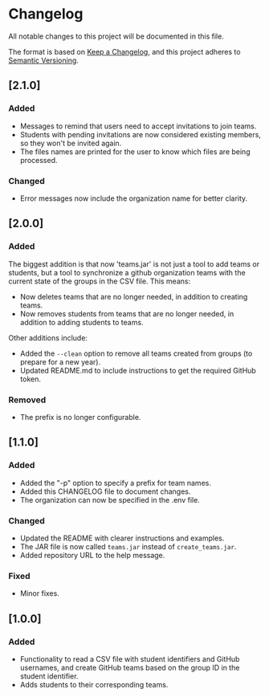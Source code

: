 # Changelog

All notable changes to this project will be documented in this file.

The format is based on [Keep a Changelog](https://keepachangelog.com/en/1.1.0/),
and this project adheres to [Semantic Versioning](https://semver.org/spec/v2.0.0.html).


## [2.1.0]

### Added
- Messages to remind that users need to accept invitations to join teams.
- Students with pending invitations are now considered existing members, so they won't be invited again.
- The files names are printed for the user to know which files are being processed.

### Changed

- Error messages now include the organization name for better clarity.

## [2.0.0]

### Added

The biggest addition is that now 'teams.jar' is not just a tool to add teams or students, but a tool to synchronize a github organization teams with the current state of the groups in the CSV file. This means:
- Now deletes teams that are no longer needed, in addition to creating teams.
- Now removes students from teams that are no longer needed, in addition to adding students to teams.

Other additions include:
- Added the `--clean` option to remove all teams created from groups (to prepare for a new year).
- Updated README.md to include instructions to get the required GitHub token.

### Removed

- The prefix is no longer configurable.

## [1.1.0]

### Added

- Added the "-p" option to specify a prefix for team names.
- Added this CHANGELOG file to document changes.
- The organization can now be specified in the .env file.

### Changed

- Updated the README with clearer instructions and examples.
- The JAR file is now called `teams.jar` instead of `create_teams.jar`.
- Added repository URL to the help message.

### Fixed

- Minor fixes.


## [1.0.0]


### Added

- Functionality to read a CSV file with student identifiers and GitHub usernames, and create GitHub teams based on the group ID in the student identifier.
- Adds students to their corresponding teams.
